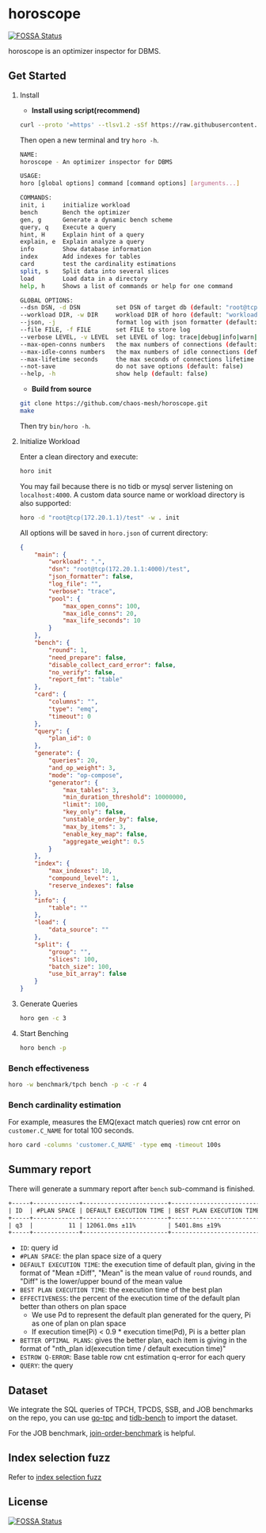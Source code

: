 # horoscope
[![FOSSA Status](https://app.fossa.com/api/projects/git%2Bgithub.com%2Fchaos-mesh%2Fhoroscope.svg?type=shield)](https://app.fossa.com/projects/git%2Bgithub.com%2Fchaos-mesh%2Fhoroscope?ref=badge_shield)


horoscope is an optimizer inspector for DBMS.

## Get Started

1. Install

    - **Install using script(recommend)**

    ```sh
    curl --proto '=https' --tlsv1.2 -sSf https://raw.githubusercontent.com/chaos-mesh/horoscope/master/install.sh | sh
    ```

    Then open a new terminal and try `horo -h`.

    ```sh
    NAME:
    horoscope - An optimizer inspector for DBMS

    USAGE:
    horo [global options] command [command options] [arguments...]

    COMMANDS:
    init, i     initialize workload
    bench       Bench the optimizer
    gen, g      Generate a dynamic bench scheme
    query, q    Execute a query
    hint, H     Explain hint of a query
    explain, e  Explain analyze a query
    info        Show database information
    index       Add indexes for tables
    card        test the cardinality estimations
    split, s    Split data into several slices
    load        Load data in a directory
    help, h     Shows a list of commands or help for one command

    GLOBAL OPTIONS:
    --dsn DSN, -d DSN          set DSN of target db (default: "root@tcp(localhost:4000)/test")
    --workload DIR, -w DIR     workload DIR of horo (default: "workload")
    --json, -j                 format log with json formatter (default: false)
    --file FILE, -f FILE       set FILE to store log
    --verbose LEVEL, -v LEVEL  set LEVEL of log: trace|debug|info|warn|error|fatal|panic (default: "info")
    --max-open-conns numbers   the max numbers of connections (default: 100)
    --max-idle-conns numbers   the max numbers of idle connections (default: 20)
    --max-lifetime seconds     the max seconds of connections lifetime (default: 10)
    --not-save                 do not save options (default: false)
    --help, -h                 show help (default: false)
    ```

    - **Build from source**
    
    ```sh
    git clone https://github.com/chaos-mesh/horoscope.git
    make
    ```

    Then try `bin/horo -h`.

2. Initialize Workload

    Enter a clean directory and execute:
    ```sh
    horo init
    ```

    You may fail because there is no tidb or mysql server listening on `localhost:4000`.
    A custom data source name or workload directory is also supported:

    ```sh
    horo -d "root@tcp(172.20.1.1)/test" -w . init
    ```

    All options will be saved in `horo.json` of current directory:

    ```json
    {
        "main": {
            "workload": ".",
            "dsn": "root@tcp(172.20.1.1:4000)/test",
            "json_formatter": false,
            "log_file": "",
            "verbose": "trace",
            "pool": {
                "max_open_conns": 100,
                "max_idle_conns": 20,
                "max_life_seconds": 10
            }
        },
        "bench": {
            "round": 1,
            "need_prepare": false,
            "disable_collect_card_error": false,
            "no_verify": false,
            "report_fmt": "table"
        },
        "card": {
            "columns": "",
            "type": "emq",
            "timeout": 0
        },
        "query": {
            "plan_id": 0
        },
        "generate": {
            "queries": 20,
            "and_op_weight": 3,
            "mode": "op-compose",
            "generator": {
                "max_tables": 3,
                "min_duration_threshold": 10000000,
                "limit": 100,
                "key_only": false,
                "unstable_order_by": false,
                "max_by_items": 3,
                "enable_key_map": false,
                "aggregate_weight": 0.5
            }
        },
        "index": {
            "max_indexes": 10,
            "compound_level": 1,
            "reserve_indexes": false
        },
        "info": {
            "table": ""
        },
        "load": {
            "data_source": ""
        },
        "split": {
            "group": "",
            "slices": 100,
            "batch_size": 100,
            "use_bit_array": false
        }
    }
    ```

3. Generate Queries

    ```sh
    horo gen -c 3
    ```

4. Start Benching

    ```sh
    horo bench -p
    ```

### Bench effectiveness

```sh
horo -w benchmark/tpch bench -p -c -r 4 
```

### Bench cardinality estimation

For example, measures the EMQ(exact match queries) row cnt error on `customer.C_NAME` for total 100 seconds.

```sh
horo card -columns 'customer.C_NAME' -type emq -timeout 100s
```

## Summary report

There will generate a summary report after `bench` sub-command is finished.

```txt
+-----+-------------+------------------------+--------------------------+---------------+---------------------------------+--------------------------------------------------------------------+------------------------------------------------------------------------------------------------------------------------------------------------------------------------------------------------------------------------------------------------------------------------------------------------------------------------------------------------------------------------------+
| ID  | #PLAN SPACE | DEFAULT EXECUTION TIME | BEST PLAN EXECUTION TIME | EFFECTIVENESS | BETTER OPTIMAL PLANS            | ESTROW Q-ERROR                                                     | QUERY                                                                                                                                                                                                                                                                                                                                                                        |
+-----+-------------+------------------------+--------------------------+---------------+---------------------------------+--------------------------------------------------------------------+------------------------------------------------------------------------------------------------------------------------------------------------------------------------------------------------------------------------------------------------------------------------------------------------------------------------------------------------------------------------------+
| q3  |          11 | 12061.0ms ±11%         | 5401.8ms ±19%            | 72.7%         | #6(44.8%),#10(66.4%),#11(47.3%) | count:3, median:1.0, 90th:7173270.0, 95th:7173270.0, max:7173270.0 | SELECT l_orderkey,sum(l_extendedprice*(1-l_discount)) AS revenue,o_orderdate,o_shippriority FROM ((customer) JOIN orders) JOIN lineitem WHERE c_mktsegment="AUTOMOBILE" AND c_custkey=o_custkey AND l_orderkey=o_orderkey AND o_orderdate<"1995-03-13" AND l_shipdate>"1995-03-13" GROUP BY l_orderkey,o_orderdate,o_shippriority ORDER BY revenue DESC,o_orderdate LIMIT 10 |
+-----+-------------+------------------------+--------------------------+---------------+---------------------------------+--------------------------------------------------------------------+------------------------------------------------------------------------------------------------------------------------------------------------------------------------------------------------------------------------------------------------------------------------------------------------------------------------------------------------------------------------------+
```

* `ID`: query id
* `#PLAN SPACE`: the plan space size of a query
* `DEFAULT EXECUTION TIME`: the execution time of default plan, giving in the format of "Mean ±Diff", "Mean" is the mean value of `round` rounds, and "Diff" is the lower/upper bound of the mean value
* `BEST PLAN EXECUTION TIME`: the execution time of the best plan
* `EFFECTIVENESS`: the percent of the execution time of the default plan better than others on plan space
    * We use Pd to represent the default plan generated for the query, Pi as one of plan on plan space
    * If execution time(Pi) < 0.9 * execution time(Pd), Pi is a better plan
* `BETTER OPTIMAL PLANS`: gives the better plan, each item is giving in the format of "nth_plan id(execution time / default execution time)"
* `ESTROW Q-ERROR`: Base table row cnt estimation q-error for each query
* `QUERY`: the query

## Dataset

We integrate the SQL queries of TPCH, TPCDS, SSB, and JOB benchmarks on the repo, you can use [go-tpc](https://github.com/pingcap/go-tpc) and [tidb-bench](https://github.com/pingcap/tidb-bench) to import the dataset.

For the JOB benchmark, [join-order-benchmark](https://github.com/gregrahn/join-order-benchmark) is helpful.

## Index selection fuzz

Refer to [index selection fuzz](doc/index_selection.md)


## License
[![FOSSA Status](https://app.fossa.com/api/projects/git%2Bgithub.com%2Fchaos-mesh%2Fhoroscope.svg?type=large)](https://app.fossa.com/projects/git%2Bgithub.com%2Fchaos-mesh%2Fhoroscope?ref=badge_large)